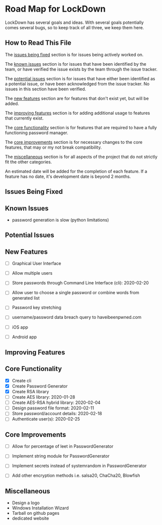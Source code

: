 # Road Map for LockDown

  LockDown has several goals and ideas. With several goals potentially comes several bugs, so to keep track of all three, we keep them here.

## How to Read This File

  The [issues being fixed](#issues-being-fixed) section is for issues being actively worked on.

  The [known issues](#known-issues) section is for issues that have been identified by the team, or have verified the issue exists by the team through the issue tracker.

  The [potential issues](#potential-issues) section is for issues that have either been identified as a potential issue, or have been acknowledged from the issue tracker. No issues in this section have been verified.

  The [new features](#new-features) section are for features that don't exist yet, but will be added.

  The [improving features](#improving-features) section is for adding additional usage to features that currently exist.

  The [core functionality](#core-functionality) section is for features that are required to have a fully functioning password manager.

  The [core improvements](#core-improvements) section is for necessary changes to the core features, that may or my not break compatibility.

  The [miscellaneous](#miscellaneous) section is for all aspects of the project that do not strictly fit the other categories.

  An estimated date will be added for the completion of each feature. If a feature has no date, it's development date is beyond 2 months.

## Issues Being Fixed

## Known Issues

  * password generation is slow (python limitations)

## Potential Issues

## New Features

- [ ] Graphical User Interface
- [ ] Allow multiple users
- [ ] Store passwords through Command Line Interface (cli): 2020-02-20
- [ ] Allow user to choose a single password or combine words from generated list
- [ ] Password key stretching
- [ ] username/password data breach query to haveibeenpwned.com
- [ ] iOS app
- [ ] Android app


## Improving Features

## Core Functionality

 - [x] Create cli
 - [x] Create Password Generator
 - [x] Create RSA library
 - [ ] Create AES library: 2020-01-28
 - [ ] Create AES-RSA hybrid library: 2020-02-04
 - [ ] Design password file format: 2020-02-11
 - [ ] Store password/account details: 2020-02-18
 - [ ] Authenticate user(s): 2020-02-25

 ## Core Improvements

 - [ ] Allow for percentage of leet in PasswordGenerator
 - [ ] Implement string module for PasswordGenerator
 - [ ] Implement secrets instead of systemrandom in PasswordGenerator
 - [ ] Add other encryption methods i.e. salsa20, ChaCha20, Blowfish


## Miscellaneous

  * Design a logo
  * Windows Installation Wizard
  * Tarball on github pages
  * dedicated website

